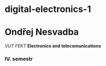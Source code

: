 # digital-electronics-1

# Ondřej Nesvadba
_VUT FEKT_
__Electronics and telecomunications__
### IV. semestr

